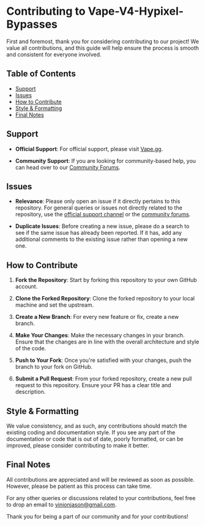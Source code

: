 # Contributing to Vape-V4-Hypixel-Bypasses

First and foremost, thank you for considering contributing to our project! We value all contributions, and this guide will help ensure the process is smooth and consistent for everyone involved.

## Table of Contents

- [Support](#support)
- [Issues](#issues)
- [How to Contribute](#how-to-contribute)
- [Style & Formatting](#style--formatting)
- [Final Notes](#final-notes)

## Support

- **Official Support**: For official support, please visit [Vape.gg](https://www.vape.gg/).
  
- **Community Support**: If you are looking for community-based help, you can head over to our [Community Forums](https://forums.vape.gg/index.php).

## Issues

- **Relevance**: Please only open an issue if it directly pertains to this repository. For general queries or issues not directly related to the repository, use the [official support channel](https://www.vape.gg/) or the [community forums](https://forums.vape.gg/index.php).

- **Duplicate Issues**: Before creating a new issue, please do a search to see if the same issue has already been reported. If it has, add any additional comments to the existing issue rather than opening a new one.

## How to Contribute

1. **Fork the Repository**: Start by forking this repository to your own GitHub account.

2. **Clone the Forked Repository**: Clone the forked repository to your local machine and set the upstream.

3. **Create a New Branch**: For every new feature or fix, create a new branch.

4. **Make Your Changes**: Make the necessary changes in your branch. Ensure that the changes are in line with the overall architecture and style of the code.

5. **Push to Your Fork**: Once you're satisfied with your changes, push the branch to your fork on GitHub.

6. **Submit a Pull Request**: From your forked repository, create a new pull request to this repository. Ensure your PR has a clear title and description.

## Style & Formatting

We value consistency, and as such, any contributions should match the existing coding and documentation style. If you see any part of the documentation or code that is out of date, poorly formatted, or can be improved, please consider contributing to make it better.

## Final Notes

All contributions are appreciated and will be reviewed as soon as possible. However, please be patient as this process can take time.

For any other queries or discussions related to your contributions, feel free to drop an email to [vinionjason@gmail.com](mailto:vinionjason@gmail.com).

Thank you for being a part of our community and for your contributions!

